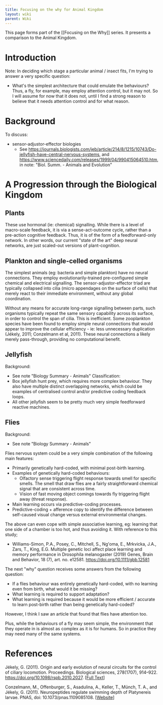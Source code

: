 ```yaml
---
title: Focusing on the why for Animal Kingdom
layout: wiki
parent: Wiki
---
```


This page forms part of the [[Focusing on the Why]] series. It presents a comparison to the Animal Kingdom.

# Introduction

Note: In deciding which stage a particular animal / insect fits, I'm trying to answer a very specific question:
- What's the simplest architecture that could emulate the behaviours?
Thus, a fly, for example, may employ attention control, but it may not. So I will assume for now that it does not, until I find a strong reason to believe that it needs attention control and for what reason.


# Background

To discuss:
* sensor-adjustor-effector biologies
    * See https://journals.biologists.com/jeb/article/214/8/1215/10743/Do-jellyfish-have-central-nervous-systems, and https://www.sciencedaily.com/releases/1999/04/990415064510.htm, in note: "Biol. Summ. - Animals and Evolution"


# A Progression through the Biological Kingdom

## Plants

These use hormonal (ie: chemical) signalling. While there is a level of macro-scale feedback, it is via a sense-act-outcome cycle, rather than a pre-action cognitive feedback. Thus, it is of the form of a feedforward-only network.
In other words, our current "state of the art" deep neural networks, are just scaled-out versions of plant-cognition.

## Plankton and single-celled organisms
The simplest animals (eg: bacteria and simple plankton) have no neural connections. They employ evolutionarily-trained pre-configured simple chemical and electrical signalling. The sensor-adjustor-effector triad are typically collapsed into cilia (micro appendages on the surface of cells) that merely react to their immediate environment, without any global coordination.

Without any means for accurate long-range signalling between parts, such organisms typically repeat the same sensory capability across its surface, in order to control the span of cilia. This is inefficient. Some zooplankton species have been found to employ simple neural connections that would appear to improve the cellular efficiency - ie: less unnecessary duplication (Jékely, 2011; Conzelmann et al, 2011). These neural connections a likely merely pass-through, providing no computational benefit.

## Jellyfish

Background:
- See note "Biology Summary - Animals"
Classification:
- Box jellyfish hunt prey, which requires more complex behaviour. They also have multiple distinct overlapping networks, which could be examples of centralised control and/or predictive coding feedback loops.
- All other jellyfish seem to be pretty much very simple feedforward reactive machines.

## Flies

Background:
- See note  "Biology Summary - Animals"

Flies nervous system could be a very simple combination of the following main features:
- Primarily genetically hard-coded, with minimal post-birth learning.
- Examples of genetically hard-coded behaviours:
	- Olfactory sense triggering flight response towards smell for specific smells. The smell that draw flies are a fairly straightforward chemical signal that are consistent across time.
	- Vision of fast moving object comings towards fly triggering flight away (threat response).
- Main learning occurs via predictive-coding processes.
- Predictive-coding + afference copy to identify the difference between self-caused visual change versus external environmental changes.

The above can even cope with simple associative learning, eg: learning that one side of a chamber is too hot, and thus avoiding it. With reference to this study;
- Williams-Simon, P.A., Posey, C., Mitchell, S., Ng'oma, E., Mrkvicka, J.A., Zars, T., King, E.G. Multiple genetic loci affect place learning and memory performance in Drosophila melanogaster (2019) Genes, Brain and Behavior, 18 (7), art. no. e12581. https://doi.org/10.1111/gbb.12581

The next "why" question receives some answers from the following question:
- If a flies behaviour was entirely genetically hard-coded, with no learning even from birth, what would it be missing?
- What learning is required to support adaptation?
- What learning is required because it would be more efficient / accurate to learn post-birth rather than being genetically hard-coded?

However, I think I saw an article that found that flies have attention too.

Plus, while the behaviours of a fly may seem simple, the environment that they operate in is almost as complex as it is for humans. So in practice they may need many of the same systems.


# References

Jékely, G. (2011). Origin and early evolution of neural circuits for the control of ciliary locomotion. Proceedings. Biological sciences, 278(1707), 914–922. https://doi.org/10.1098/rspb.2010.2027. \[[Full Text](https://www.ncbi.nlm.nih.gov/pmc/articles/PMC3049052/)\]

Conzelmann, M., Offenburger, S., Asadulina, A., Keller, T., Münch, T. A., and Jékely, G. (2011). Neuropeptides regulate swimming depth of Platynereis larvae. PNAS, doi: 10.1073/pnas.1109085108. \[[Website](https://www.mpg.de/4606470/cells_regulate_swimming_depth_marine_plankton)]